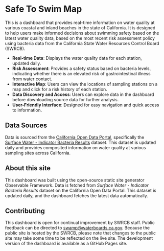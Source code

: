 # Safe To Swim Map

This is a dashboard that provides real-time information on water quality at various coastal and inland beaches in the state of California. It is designed to help users make informed decisions about swimming safety based on the latest water quality data, based on the most recent risk assessment policy using bacteria data from the California State Water Resources Control Board (SWRCB).

- **Real-time Data**: Displays the water quality data for each station, updated daily.
- **Risk Assessment**: Provides a safety status based on bacteria levels, indicating whether there is an elevated risk of gastrointestinal illness from water contact.
- **Interactive Map**: Users can view the locations of sampling stations on a map and click for a risk history of each station.
- **Data Discovery and Access**: Users can explore data in the dashboard before downloading source data for further analysis.
- **User-Friendly Interface**: Designed for easy navigation and quick access to information.

## Data Sources

Data is sourced from the [California Open Data Portal](https://data.ca.gov/), specifically the [Surface Water - Indicator Bacteria Results](https://data.ca.gov/dataset/surface-water-fecal-indicator-bacteria-results) dataset. This dataset is updated daily and provides composited information on water quality at various sampling sites across California.

## About this site

This dashboard was built using the open-source static site generator Observable Framework. Data is fetched from *Surface Water - Indicator Bacteria Results* dataset on the California Open Data Portal. This dataset is updated daily, and the dashboard fetches the latest data automatically.

## Contributing

This dashboard is open for continual improvement by SWRCB staff. Public feedback can be directed to swamp@waterboards.ca.gov. Because the public site is hosted by the SWRCB, please note that changes to the public site may take some time to be reflected on the live site. The development version of the dashboard is available as a GitHub Pages site.
